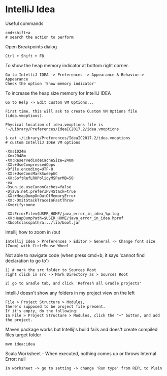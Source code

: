 # IntelliJ Idea

Useful commands

```
cmd+shift+a
# search the action to perform
```

Open Breakpoints dialog

```
Ctrl + Shift + F8
```

To show the heap memory indicator at bottom right corner.

```
Go to IntelliJ IDEA -> Preferences -> Appearance & Behavior-> Appearance
Check the option 'Show memory indicator'
```

To increase the heap size memory for IntelliJ IDEA

```
Go to Help -> Edit Custom VM Options...

First time, this will ask to create Custom VM Options file (idea.vmoptions).

Physical location of idea.vmoptions file is '~/Library/Preferences/IdeaIC2017.2/idea.vmoptions' 

$ cat ~/Library/Preferences/IdeaIC2017.2/idea.vmoptions 
# custom IntelliJ IDEA VM options

-Xms1024m
-Xmx2048m
-XX:ReservedCodeCacheSize=240m
-XX:+UseCompressedOops
-Dfile.encoding=UTF-8
-XX:+UseConcMarkSweepGC
-XX:SoftRefLRUPolicyMSPerMB=50
-ea
-Dsun.io.useCanonCaches=false
-Djava.net.preferIPv4Stack=true
-XX:+HeapDumpOnOutOfMemoryError
-XX:-OmitStackTraceInFastThrow
-Xverify:none

-XX:ErrorFile=$USER_HOME/java_error_in_idea_%p.log
-XX:HeapDumpPath=$USER_HOME/java_error_in_idea.hprof
-Xbootclasspath/a:../lib/boot.jar
```

Intellij how to zoom in /out

```
Intellij Idea > Preferences > Editor > General -> Change font size (Zoom) with Ctrl+Mouse Wheel
```

Not able to navigate code (when press cmd+b, it says 'cannot find declaration to go to')

```
1) # mark the src folder to Sources Root 
right click in src -> Mark Directory as > Sources Root

2) go to Gradle tab, and click 'Refresh all Gradle projects'
```

IntelliJ doesn't show any folders in my project view on the left

```
File > Project Structure > Modules, 
there's supposed to be project file present. 
If it's empty, do the following:
In File > Project Structure > Modules, click the "+" button, and add the project.
```

Maven package works but Intellij's build fails and does't create compiled files target folder&#x20;

```
mvn idea:idea
```

Scala Worksheet - When executed, nothing comes up or throws Internal Error: null

```
In worksheet -> go to setting -> change 'Run type' from REPL to Plain
```
